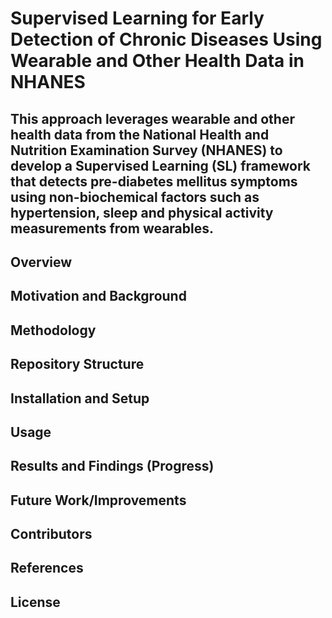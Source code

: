 # Supervised Learning for Early Detection of Chronic Diseases Using Wearable and Other Health Data in NHANES

## This approach leverages wearable and other health data from the National Health and Nutrition Examination Survey (NHANES) to develop a Supervised Learning (SL) framework that detects pre-diabetes mellitus symptoms using non-biochemical factors such as hypertension, sleep and physical activity measurements from wearables.

## Overview


## Motivation and Background


## Methodology


## Repository Structure


## Installation and Setup


## Usage 


## Results and Findings (Progress)


## Future Work/Improvements


## Contributors 


## References


## License
